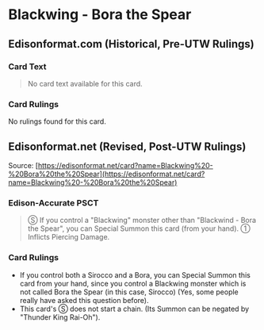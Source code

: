 # Blackwing - Bora the Spear

## Edisonformat.com (Historical, Pre-UTW Rulings)

### Card Text

> No card text available for this card.

### Card Rulings

No rulings found for this card.

## Edisonformat.net (Revised, Post-UTW Rulings)

Source: [https://edisonformat.net/card?name=Blackwing%20-%20Bora%20the%20Spear](https://edisonformat.net/card?name=Blackwing%20-%20Bora%20the%20Spear)

### Edison-Accurate PSCT

> Ⓢ If you control a "Blackwing" monster other than "Blackwind - Bora the Spear", you can Special Summon this card (from your hand).
> ① Inflicts Piercing Damage.

### Card Rulings

*   If you control both a Sirocco and a Bora, you can Special Summon this card from your hand, since you control a Blackwing monster which is not called Bora the Spear (in this case, Sirocco) (Yes, some people really have asked this question before).
*   This card's Ⓢ does not start a chain.
(Its Summon can be negated by "Thunder King Rai-Oh").
            